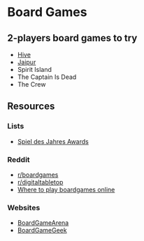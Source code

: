 # Board Games

## 2-players board games to try

* [Hive](https://www.boardgamearena.com/gamepanel?game=hive)
* [Jaipur](https://www.boardgamearena.com/gamepanel?game=jaipur)
* Spirit Island
* The Captain Is Dead
* The Crew

## Resources

### Lists

* [Spiel des Jahres Awards](https://www.wikiwand.com/en/Spiel_des_Jahres)

### Reddit

* [r/boardgames](https://www.reddit.com/r/boardgames/)
* [r/digitaltabletop](https://www.reddit.com/r/digitaltabletop/)
* [Where to play boardgames online](https://www.reddit.com/r/boardgames/wiki/play_online)

### Websites

* [BoardGameArena](https://boardgamearena.com/)
* [BoardGameGeek](https://boardgamegeek.com/)



